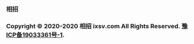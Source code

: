 ### 相招

### Copyright © 2020-2020 相招  ixsv.com All Rights Reserved. [豫ICP备19033361号-1](https://beian.miit.gov.cn/).
